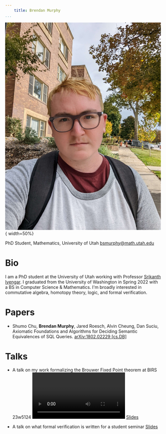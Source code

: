 ```yaml
---
    title: Brendan Murphy
...
```


![](/public/img/headshot.jpg "Brendan Murphy's Headshot"){ width=50%}

PhD Student, Mathematics, University of Utah
<bsmurphy@math.utah.edu>

# Bio

I am a PhD student at the University of Utah working with Professor [Srikanth Iyengar](http://www.math.utah.edu/~iyengar/).
I graduated from the University of Washington in Spring 2022 with a BS in Computer Science & Mathematics.
I'm broadly interested in commutative algebra, homotopy theory, logic, and formal verification. 

# Papers

* Shumo Chu, **Brendan Murphy**, Jared Roesch, Alvin Cheung, Dan Suciu, Axiomatic Foundations and Algorithms for Deciding Semantic Equivalences of SQL Queries. [arXiv:1802.02229 [cs.DB]](https://arxiv.org/abs/1802.02229)

# Talks
* A talk on my work formalizing the Brouwer Fixed Point theorem at BIRS 23w5124
![](/videos/BFT_talk.mp4)
[Slides](/pdfs/BFT_Talk.pdf)

* A talk on what formal verification is written for a student seminar 
[Slides](/pdfs/Lean_Talk.pdf)
